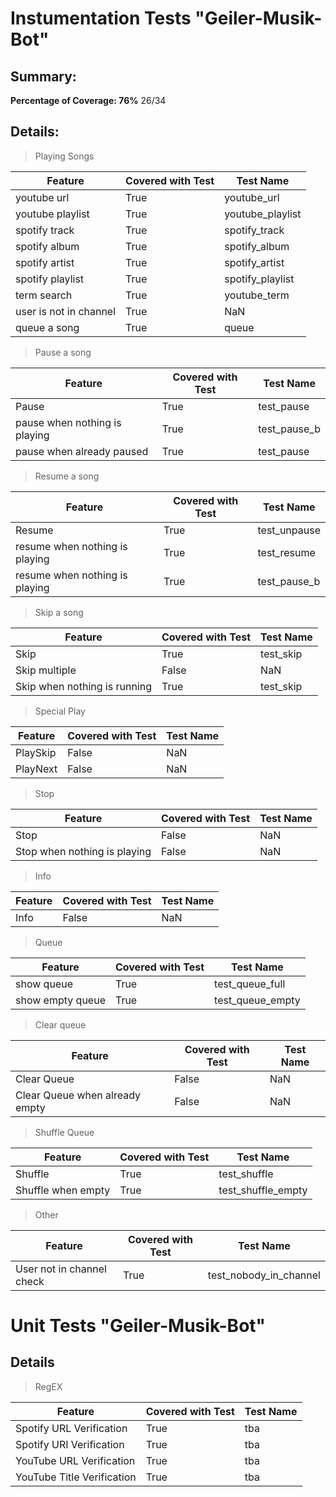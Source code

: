 # Instumentation Tests "Geiler-Musik-Bot"

## Summary:

**Percentage of Coverage: 76%** 26/34

## Details:

> Playing Songs

| Feature                | Covered with Test | Test Name |
| ---------------------- | ----------------- | --------- |
| youtube url            | True             | youtube_url       |
| youtube playlist       | True             | youtube_playlist       |
| spotify track          | True             | spotify_track       |
| spotify album          | True             | spotify_album       |
| spotify artist         | True             | spotify_artist       |
| spotify playlist       | True             | spotify_playlist       |
| term search            | True             | youtube_term       |
| user is not in channel | True             | NaN       |
| queue a song           | True             | queue       |

> Pause a song

| Feature                       | Covered with Test | Test Name    |
| ----------------------------- | ----------------- | ------------ |
| Pause                         | True              | test_pause   |
| pause when nothing is playing | True              | test_pause_b |
| pause when already paused     | True              | test_pause   |

> Resume a song

| Feature                        | Covered with Test | Test Name    |
| ------------------------------ | ----------------- | ------------ |
| Resume                         | True              | test_unpause |
| resume when nothing is playing | True              | test_resume  |
| resume when nothing is playing | True              | test_pause_b |

> Skip a song

| Feature                      | Covered with Test | Test Name |
| ---------------------------- | ----------------- | --------- |
| Skip                         | True              | test_skip |
| Skip multiple                | False             | NaN       |
| Skip when nothing is running | True              | test_skip |

> Special Play

| Feature  | Covered with Test | Test Name |
| -------- | ----------------- | --------- |
| PlaySkip | False             | NaN       |
| PlayNext | False             | NaN       |

> Stop

| Feature                      | Covered with Test | Test Name |
| ---------------------------- | ----------------- | --------- |
| Stop                         | False             | NaN       |
| Stop when nothing is playing | False             | NaN       |

> Info

| Feature | Covered with Test | Test Name |
| ------- | ----------------- | --------- |
| Info    | False             | NaN       |

> Queue

| Feature          | Covered with Test | Test Name |
| ---------------- | ----------------- | --------- |
| show queue       | True             | test_queue_full       |
| show empty queue | True             | test_queue_empty       |

> Clear queue

| Feature                        | Covered with Test | Test Name |
| ------------------------------ | ----------------- | --------- |
| Clear Queue                    | False             | NaN       |
| Clear Queue when already empty | False             | NaN       |

> Shuffle Queue

| Feature            | Covered with Test | Test Name |
| ------------------ | ----------------- | --------- |
| Shuffle            | True             | test_shuffle       |
| Shuffle when empty | True             | test_shuffle_empty       |

> Other

| Feature                   | Covered with Test | Test Name              |
| ------------------------- | ----------------- | ---------------------- |
| User not in channel check | True              | test_nobody_in_channel |

# Unit Tests "Geiler-Musik-Bot"

## Details

> RegEX

| Feature                    | Covered with Test | Test Name |
| -------------------------- | ----------------- | --------- |
| Spotify URL Verification   | True              | tba       |
| Spotify URI Verification   | True              | tba       |
| YouTube URL Verification   | True              | tba       |
| YouTube Title Verification | True              | tba       |